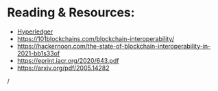 # Reading & Resources:
- [Hyperledger](https://www.hyperledger.org/resources)
- https://101blockchains.com/blockchain-interoperability/
- https://hackernoon.com/the-state-of-blockchain-interoperability-in-2021-bb1s33of
- https://eprint.iacr.org/2020/643.pdf
- https://arxiv.org/pdf/2005.14282
<div class="absolute right-5px bottom-5px">
<SlideCurrentNo /> / <SlidesTotal />
</div>